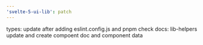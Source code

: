 ```yaml
---
'svelte-5-ui-lib': patch
---
```


types: update after adding eslint.config.js and pnpm check
docs: lib-helpers update and create compoent doc and component data
